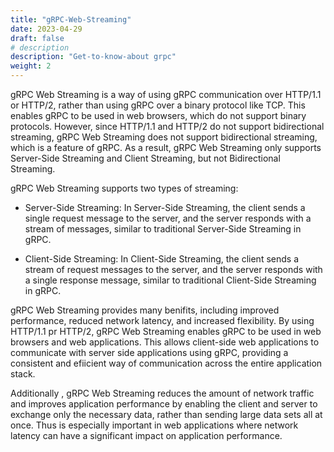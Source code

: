 ```yaml
---
title: "gRPC-Web-Streaming"
date: 2023-04-29
draft: false
# description
description: "Get-to-know-about grpc"
weight: 2
---
```


gRPC Web Streaming is a way of using gRPC communication over HTTP/1.1 or HTTP/2, rather than using gRPC over a binary protocol like TCP. This enables gRPC to be used in web browsers, which do not support binary protocols. However, since HTTP/1.1 and HTTP/2 do not support bidirectional streaming, gRPC Web Streaming does not support bidirectional streaming, which is a feature of gRPC. As a result, gRPC Web Streaming only supports Server-Side Streaming and Client Streaming, but not Bidirectional Streaming.

gRPC Web Streaming supports two types of streaming:

- Server-Side Streaming: In Server-Side Streaming, the client sends a single request message to the server, and the server responds with a stream of messages, similar to traditional Server-Side Streaming in gRPC.

-  Client-Side Streaming: In Client-Side Streaming, the client sends a stream of request messages to the server, and the server responds with a single response message, similar to traditional Client-Side Streaming in gRPC.


gRPC Web Streaming provides many benifits, including improved performance, reduced network latency, and increased flexibility. By using HTTP/1.1 pr HTTP/2, gRPC Web Streaming enables gRPC to be used in web browsers and web applications. This allows client-side web applications to communicate with server side applications using gRPC, providing a consistent and efiicient way of communication across the entire application stack.

Additionally , gRPC Web Streaming reduces the amount of network traffic and improves application performance by enabling the client and server to exchange only the necessary data, rather than sending large data sets all at once. Thus is especially important in web applications where network latency can have a significant impact on application performance.

